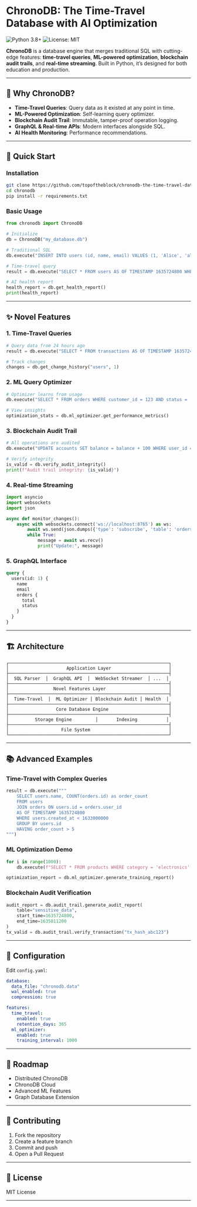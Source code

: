 # ChronoDB: The Time-Travel Database with AI Optimization

![Python 3.8+](https://img.shields.io/badge/Python-3.8%2B-green)
![License: MIT](https://img.shields.io/badge/License-MIT-yellow)

**ChronoDB** is a database engine that merges traditional SQL with cutting-edge features: **time-travel queries**, **ML-powered optimization**, **blockchain audit trails**, and **real-time streaming**. Built in Python, it’s designed for both education and production.

---

## 🌟 Why ChronoDB?

- **Time-Travel Queries**: Query data as it existed at any point in time.
- **ML-Powered Optimization**: Self-learning query optimizer.
- **Blockchain Audit Trail**: Immutable, tamper-proof operation logging.
- **GraphQL & Real-time APIs**: Modern interfaces alongside SQL.
- **AI Health Monitoring**: Performance recommendations.

---

## 🚀 Quick Start

### Installation
```bash
git clone https://github.com/topoftheblock/chronodb-the-time-travel-database-with-ai-optimization.git
cd chronodb
pip install -r requirements.txt
```

### Basic Usage
```python
from chronodb import ChronoDB

# Initialize
db = ChronoDB("my_database.db")

# Traditional SQL
db.execute("INSERT INTO users (id, name, email) VALUES (1, 'Alice', 'alice@email.com')")

# Time-travel query
result = db.execute("SELECT * FROM users AS OF TIMESTAMP 1635724800 WHERE name = 'Alice'")

# AI health report
health_report = db.get_health_report()
print(health_report)
```

---

## ✨ Novel Features

### 1. Time-Travel Queries
```python
# Query data from 24 hours ago
result = db.execute("SELECT * FROM transactions AS OF TIMESTAMP 1635724800")

# Track changes
changes = db.get_change_history("users", 1)
```

### 2. ML Query Optimizer
```python
# Optimizer learns from usage
db.execute("SELECT * FROM orders WHERE customer_id = 123 AND status = 'shipped'")

# View insights
optimization_stats = db.ml_optimizer.get_performance_metrics()
```

### 3. Blockchain Audit Trail
```python
# All operations are audited
db.execute("UPDATE accounts SET balance = balance + 100 WHERE user_id = 1")

# Verify integrity
is_valid = db.verify_audit_integrity()
print(f"Audit trail integrity: {is_valid}")
```

### 4. Real-time Streaming
```python
import asyncio
import websockets
import json

async def monitor_changes():
    async with websockets.connect('ws://localhost:8765') as ws:
        await ws.send(json.dumps({'type': 'subscribe', 'table': 'orders'}))
        while True:
            message = await ws.recv()
            print("Update:", message)
```

### 5. GraphQL Interface
```graphql
query {
  users(id: 1) {
    name
    email
    orders {
      total
      status
    }
  }
}
```

---

## 🏗️ Architecture
```
┌─────────────────────────────────────────────────────────────┐
│                      Application Layer                      │
├─────────────────────────────────────────────────────────────┤
│  SQL Parser  │  GraphQL API  │  WebSocket Streamer  │ ...  │
├─────────────────────────────────────────────────────────────┤
│                 Novel Features Layer                        │
├─────────────────────────────────────────────────────────────┤
│  Time-Travel  │  ML Optimizer │ Blockchain Audit │ Health  │
├─────────────────────────────────────────────────────────────┤
│                  Core Database Engine                       │
├─────────────────────────────────────────────────────────────┤
│          Storage Engine         │       Indexing           │
├─────────────────────────────────────────────────────────────┤
│                    File System                              │
└─────────────────────────────────────────────────────────────┘
```

---

## 📚 Advanced Examples

### Time-Travel with Complex Queries
```python
result = db.execute("""
    SELECT users.name, COUNT(orders.id) as order_count
    FROM users
    JOIN orders ON users.id = orders.user_id
    AS OF TIMESTAMP 1635724800
    WHERE users.created_at < 1633000000
    GROUP BY users.id
    HAVING order_count > 5
""")
```

### ML Optimization Demo
```python
for i in range(1000):
    db.execute(f"SELECT * FROM products WHERE category = 'electronics' AND price > {i}")

optimization_report = db.ml_optimizer.generate_training_report()
```

### Blockchain Audit Verification
```python
audit_report = db.audit_trail.generate_audit_report(
    table="sensitive_data",
    start_time=1635724800,
    end_time=1635811200
)
tx_valid = db.audit_trail.verify_transaction("tx_hash_abc123")
```

---

## 🔧 Configuration
Edit `config.yaml`:
```yaml
database:
  data_file: "chronodb.data"
  wal_enabled: true
  compression: true

features:
  time_travel:
    enabled: true
    retention_days: 365
  ml_optimizer:
    enabled: true
    training_interval: 1000
```

---

## 🔮 Roadmap
- Distributed ChronoDB
- ChronoDB Cloud
- Advanced ML Features
- Graph Database Extension

---

## 🤝 Contributing
1. Fork the repository
2. Create a feature branch
3. Commit and push
4. Open a Pull Request

---

## 📄 License
MIT License

---

